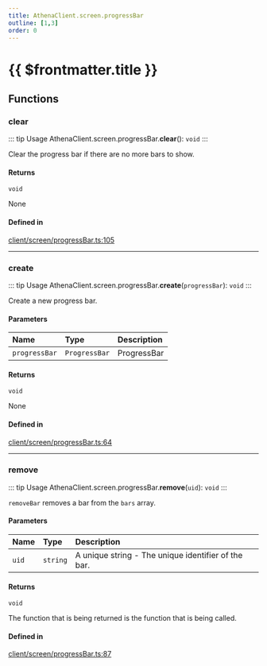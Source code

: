 ```yaml
---
title: AthenaClient.screen.progressBar
outline: [1,3]
order: 0
---
```


# {{ $frontmatter.title }}


## Functions

### clear

::: tip Usage
AthenaClient.screen.progressBar.**clear**(): `void`
:::

Clear the progress bar if there are no more bars to show.

#### Returns

`void`

None

#### Defined in

[client/screen/progressBar.ts:105](https://github.com/Stuyk/altv-athena/blob/82f1bae/src/core/client/screen/progressBar.ts#L105)

___

### create

::: tip Usage
AthenaClient.screen.progressBar.**create**(`progressBar`): `void`
:::

Create a new progress bar.

#### Parameters

| Name | Type | Description |
| :------ | :------ | :------ |
| `progressBar` | `ProgressBar` | ProgressBar |

#### Returns

`void`

None

#### Defined in

[client/screen/progressBar.ts:64](https://github.com/Stuyk/altv-athena/blob/82f1bae/src/core/client/screen/progressBar.ts#L64)

___

### remove

::: tip Usage
AthenaClient.screen.progressBar.**remove**(`uid`): `void`
:::

`removeBar` removes a bar from the `bars` array.

#### Parameters

| Name | Type | Description |
| :------ | :------ | :------ |
| `uid` | `string` | A unique string - The unique identifier of the bar. |

#### Returns

`void`

The function that is being returned is the function that is being called.

#### Defined in

[client/screen/progressBar.ts:87](https://github.com/Stuyk/altv-athena/blob/82f1bae/src/core/client/screen/progressBar.ts#L87)
